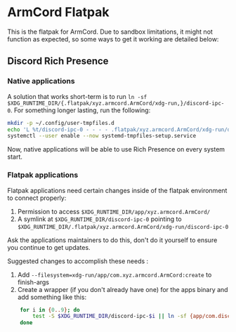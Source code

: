 # ArmCord Flatpak

This is the flatpak for ArmCord. Due to sandbox limitations, it might not function as expected, so some ways to get it working are detailed below:

## Discord Rich Presence
### Native applications
A solution that works short-term is to run `ln -sf $XDG_RUNTIME_DIR/{.flatpak/xyz.armcord.ArmCord/xdg-run,}/discord-ipc-0`. 
For something longer lasting, run the following:

```sh
mkdir -p ~/.config/user-tmpfiles.d
echo 'L %t/discord-ipc-0 - - - - .flatpak/xyz.armcord.ArmCord/xdg-run/discord-ipc-0' > ~/.config/user-tmpfiles.d/discord-rpc.conf
systemctl --user enable --now systemd-tmpfiles-setup.service
```
Now, native applications will be able to use Rich Presence on every system start.

### Flatpak applications
<!-- TAKEN FROM https://github.com/flathub/com.discordapp.Discord/wiki/Rich-Precense-(discord-rpc) -->

Flatpak applications need certain changes inside of the flatpak environment to connect properly:

1. Permission to access `$XDG_RUNTIME_DIR/app/xyz.armcord.ArmCord/`
2. A symlink at `$XDG_RUNTIME_DIR/discord-ipc-0` pointing to `$XDG_RUNTIME_DIR/.flatpak/xyz.armcord.ArmCord/xdg-run/discord-ipc-0`

Ask the applications maintainers to do this, don't do it yourself to ensure you continue to get updates.

Suggested changes to accomplish these needs :

1. Add `--filesystem=xdg-run/app/com.xyz.armcord.ArmCord:create` to finish-args
2. Create a wrapper (if you don't already have one) for the apps binary and add something like this:
```sh
    for i in {0..9}; do
        test -S $XDG_RUNTIME_DIR/discord-ipc-$i || ln -sf {app/com.discordapp.Discord,$XDG_RUNTIME_DIR}/discord-ipc-$i;
    done
```
